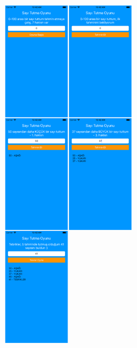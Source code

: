 <img src="screenshots/img1.png" width="200">   <img src="screenshots/img2.png" width="200"> 
<img src="screenshots/img3.png" width="200">   <img src="screenshots/img4.png" width="200">
<img src="screenshots/img5.png" width="200">
